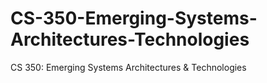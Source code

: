 # CS-350-Emerging-Systems-Architectures-Technologies
CS 350: Emerging Systems Architectures &amp; Technologies

